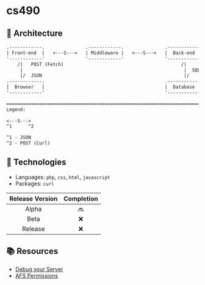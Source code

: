 # cs490


## :triangular_ruler: Architecture
```txt
.------------.               .------------.               .------------.
| Front-end  |   <---S--->   | Middleware |   <---S--->   |  Back-end  |
'------------'               '------------'               '------------'
    /|   POST (Fetch)                                           /|
     |                                                           |  SQL
     |/  JSON                                                    |/
.------------.                                            .------------.
|  Browser   |                                            |  Database  | 
'------------'                                            '------------'

========================================================================
Legend:
     
<---S--->
^1      ^2

^1 - JSON
^2 - POST (Curl)
```

## :microscope: Technologies
- Languages: `php`, `css`, `html`, `javascript`
- Packages: `curl`


<!-- :heavy_check_mark: vs :x: vs :soon: -->
| Release Version | Completion
| :-----:  | :-----:
| Alpha     | :soon:
| Beta      | :x:
| Release   | :x:


## :books: Resources
- [Debug your Server](https://ist.njit.edu/debug-your-code)
- [AFS Permissions](https://ist.njit.edu/afs-permissions)